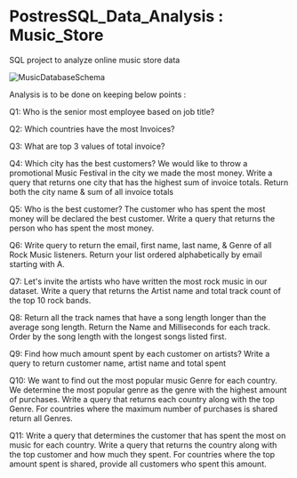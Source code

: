 # PostresSQL_Data_Analysis : Music_Store

SQL project to analyze online music store data

![MusicDatabaseSchema](https://github.com/ankur3929/PostresSQL_Data_Analysis/assets/75058933/e994f5c4-5863-40eb-b7ee-a2a6332ed3b0)



Analysis is to be done on keeping below points : 

Q1: Who is the senior most employee based on job title? 

Q2: Which countries have the most Invoices? 

Q3: What are top 3 values of total invoice? 

Q4: Which city has the best customers? We would like to throw a promotional Music Festival in the city we made the most money. 
Write a query that returns one city that has the highest sum of invoice totals. 
Return both the city name & sum of all invoice totals 

Q5: Who is the best customer? The customer who has spent the most money will be declared the best customer. 
Write a query that returns the person who has spent the most money.

Q6: Write query to return the email, first name, last name, & Genre of all Rock Music listeners. 
Return your list ordered alphabetically by email starting with A. 

Q7: Let's invite the artists who have written the most rock music in our dataset. 
Write a query that returns the Artist name and total track count of the top 10 rock bands. 

Q8: Return all the track names that have a song length longer than the average song length. 
Return the Name and Milliseconds for each track. Order by the song length with the longest songs listed first. 

Q9: Find how much amount spent by each customer on artists? Write a query to return customer name, artist name and total spent 

Q10: We want to find out the most popular music Genre for each country. We determine the most popular genre as the genre 
with the highest amount of purchases. Write a query that returns each country along with the top Genre. For countries where 
the maximum number of purchases is shared return all Genres. 

 Q11: Write a query that determines the customer that has spent the most on music for each country. 
Write a query that returns the country along with the top customer and how much they spent. 
For countries where the top amount spent is shared, provide all customers who spent this amount. 
